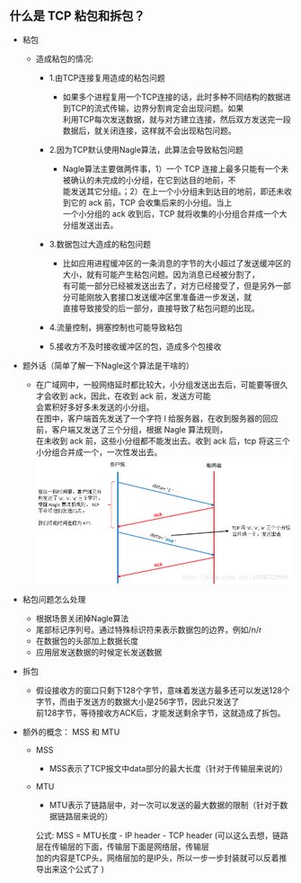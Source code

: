 ## 什么是 TCP 粘包和拆包？


* 粘包
  * 造成粘包的情况:
    * 1.由TCP连接复用造成的粘包问题
      * 如果多个进程复用一个TCP连接的话，此时多种不同结构的数据进到TCP的流式传输，边界分割肯定会出现问题。如果  
        利用TCP每次发送数据，就与对方建立连接，然后双方发送完一段数据后，就关闭连接，这样就不会出现粘包问题。
    * 2.因为TCP默认使用Nagle算法，此算法会导致粘包问题
      * Nagle算法主要做两件事，1）一个 TCP 连接上最多只能有一个未被确认的未完成的小分组，在它到达目的地前，不  
        能发送其它分组。；2）在上一个小分组未到达目的地前，即还未收到它的 ack 前，TCP 会收集后来的小分组。当上  
        一个小分组的 ack 收到后，TCP 就将收集的小分组合并成一个大分组发送出去。

    * 3.数据包过大造成的粘包问题
      * 比如应用进程缓冲区的一条消息的字节的大小超过了发送缓冲区的大小，就有可能产生粘包问题。因为消息已经被分割了，  
        有可能一部分已经被发送出去了，对方已经接受了，但是另外一部分可能刚放入套接口发送缓冲区里准备进一步发送，就  
        直接导致接受的后一部分，直接导致了粘包问题的出现。
    * 4.流量控制，拥塞控制也可能导致粘包
    * 5.接收方不及时接收缓冲区的包，造成多个包接收

* 题外话（简单了解一下Nagle这个算法是干啥的）
    * 在广域网中，一般网络延时都比较大，小分组发送出去后，可能要等很久才会收到 ack，因此，在收到 ack 前，发送方可能  
       会累积好多好多未发送的小分组。  
    在图中，客户端首先发送了一个字符 l 给服务器，在收到服务器的回应前，客户端又发送了三个分组，根据 Nagle 算法规则，  
    在未收到 ack 前，这些小分组都不能发出去。收到 ack 后，tcp 将这三个小分组合并成一个，一次性发出去。  
    ![avatar](./../PIC/Nagle.png)

* 粘包问题怎么处理
  * 根据场景关闭掉Nagle算法
  * 尾部标记序列号。通过特殊标识符来表示数据包的边界，例如/n/r
  * 在数据包的头部加上数据长度
  * 应用层发送数据的时候定长发送数据

* 拆包
  * 假设接收方的窗口只剩下128个字节，意味着发送方最多还可以发送128个字节，而由于发送方的数据大小是256字节，因此只发送了  
    前128字节，等待接收方ACK后，才能发送剩余字节，这就造成了拆包。


* 额外的概念： MSS 和 MTU
  * MSS
    * MSS表示了TCP报文中data部分的最大长度（针对于传输层来说的）
  * MTU
    * MTU表示了链路层中，对一次可以发送的最大数据的限制（针对于数据链路层来说的）

    公式: MSS = MTU长度 - IP header - TCP header (可以这么去想，链路层在传输层的下面，传输层下面是网络层，传输层  
    加的内容是TCP头，网络层加的是IP头，所以一步一步封装就可以反着推导出来这个公式了  )
